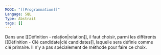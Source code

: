 ```yaml
---
MOOC: "[[Programmation]]"
Langage: SQL
Type: Abstrait
tags: []
---
```

Dans une [[Définition - relation|relation]], il faut choisir, parmi les différents [[Définition - Clé candidate|clé candidates]], laquelle sera définie comme clé primaire. Il n'y a pas spécialement de méthode pour faire ce choix.